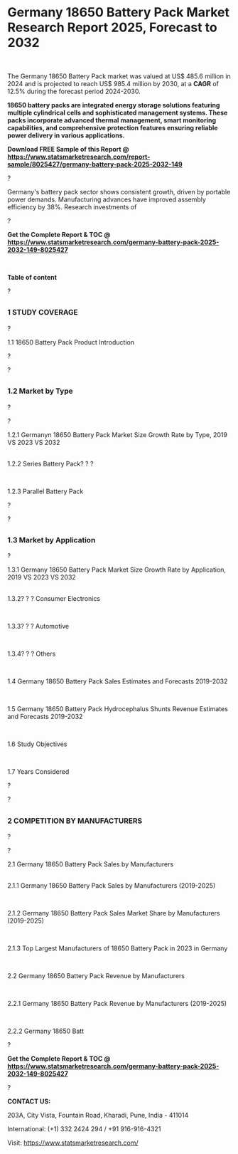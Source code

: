 <h1>Germany 18650 Battery Pack Market Research Report 2025, Forecast to 2032</h1><br/><p>The Germany 18650 Battery Pack market was valued at US$ 485.6 million in 2024 and is projected to reach US$ 985.4 million by 2030, at a <strong>CAGR</strong> of 12.5% during the forecast period 2024-2030.</p>
 
 
 
 <p><strong>18650 battery packs are integrated energy storage solutions featuring multiple cylindrical cells and sophisticated management systems. These packs incorporate advanced thermal management, smart monitoring capabilities, and comprehensive protection features ensuring reliable power delivery in various applications.</strong></p>
 
 
 
 <div><b>Download FREE Sample of this Report @ <a href="https://www.statsmarketresearch.com/download-free-sample/8025427/germany-battery-pack-2025-2032-149">https://www.statsmarketresearch.com/report-sample/8025427/germany-battery-pack-2025-2032-149</a></b></div>
 
 
 
 <p>? </p>
 
 
 
 <p>Germany&#39;s battery pack sector shows consistent growth, driven by portable power demands. Manufacturing advances have improved assembly efficiency by 38%. Research investments of</p>
 
 
 
 <p>? </p>
 
 
 
 <div><b>Get the Complete Report & TOC @ <a href="https://www.statsmarketresearch.com/germany-battery-pack-2025-2032-149-8025427">https://www.statsmarketresearch.com/germany-battery-pack-2025-2032-149-8025427</a></b></div>
 
 
 
 <p><br />
 
 <b>Table of content</b></p>
 
 
 
 <p>? </p>
 
 
 
 <h2><span style="font-size:16px"><strong>1 STUDY COVERAGE</strong></span></h2>
 
 
 
 <p>? </p>
 
 
 
 <p>1.1 18650 Battery Pack Product Introduction</p>
 
 
 
 <p>? </p>
 
 
 
 <p>? </p>
 
 
 
 <h2><span style="font-size:16px"><strong>1.2 Market by Type</strong></span></h2>
 
 
 
 <p>? </p>
 
 
 
 <p>? </p>
 
 
 
 <p>1.2.1 Germanyn 18650 Battery Pack Market Size Growth Rate by Type, 2019 VS 2023 VS 2032<br />
 
 <br />
 
 1.2.2 Series Battery Pack? ? ? <br />
 
 <br />
 
 1.2.3 Parallel Battery Pack<br />
 
 ? </p>
 
 
 
 <p>? </p>
 
 
 
 <h2><span style="font-size:16px"><strong>1.3 Market by Application</strong></span></h2>
 
 
 
 <p>? </p>
 
 
 
 <p>1.3.1 Germany 18650 Battery Pack Market Size Growth Rate by Application, 2019 VS 2023 VS 2032<br />
 
 <br />
 
 1.3.2? ? ? Consumer Electronics<br />
 
 <br />
 
 1.3.3? ? ? Automotive<br />
 
 <br />
 
 1.3.4? ? ? Others<br />
 
 <br />
 
 1.4 Germany 18650 Battery Pack Sales Estimates and Forecasts 2019-2032<br />
 
 <br />
 
 1.5 Germany 18650 Battery Pack Hydrocephalus Shunts Revenue Estimates and Forecasts 2019-2032<br />
 
 <br />
 
 1.6 Study Objectives<br />
 
 <br />
 
 1.7 Years Considered</p>
 
 
 
 <p>? </p>
 
 
 
 <p>? </p>
 
 
 
 <h2><span style="font-size:16px"><strong>2 COMPETITION BY MANUFACTURERS</strong></span></h2>
 
 
 
 <p>? </p>
 
 
 
 <p>? </p>
 
 
 
 <p>2.1 Germany 18650 Battery Pack Sales by Manufacturers<br />
 
 <br />
 
 2.1.1 Germany 18650 Battery Pack Sales by Manufacturers (2019-2025)<br />
 
 <br />
 
 2.1.2 Germany 18650 Battery Pack Sales Market Share by Manufacturers (2019-2025)<br />
 
 <br />
 
 2.1.3 Top Largest Manufacturers of 18650 Battery Pack in 2023 in Germany<br />
 
 <br />
 
 2.2 Germany 18650 Battery Pack Revenue by Manufacturers<br />
 
 <br />
 
 2.2.1 Germany 18650 Battery Pack Revenue by Manufacturers (2019-2025)<br />
 
 <br />
 
 2.2.2 Germany 18650 Batt</p>
 
 
 
 <p>? </p>
 
 
 
 <div><b>Get the Complete Report & TOC @ <a href="https://www.statsmarketresearch.com/germany-battery-pack-2025-2032-149-8025427">https://www.statsmarketresearch.com/germany-battery-pack-2025-2032-149-8025427</a></b></div>
 
 
 
 <p>? </p>
 
 
 
 <p><b>CONTACT US:</b><br />
 
 203A, City Vista, Fountain Road, Kharadi, Pune, India - 411014<br />
 
 International: (+1) 332 2424 294 / +91 916-916-4321<br />
 
 Visit: <a href="https://www.statsmarketresearch.com/">https://www.statsmarketresearch.com/</a></p>
